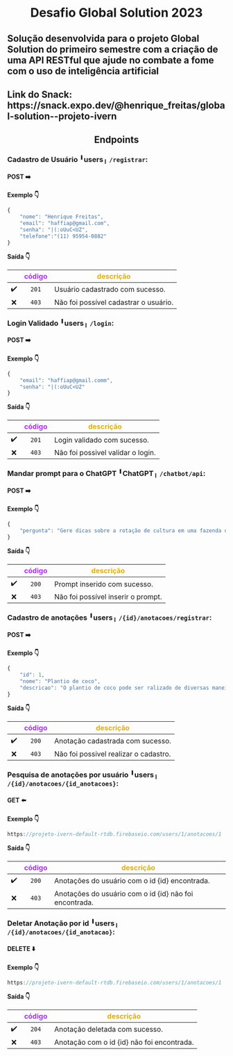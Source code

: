 <h1 align="center">Desafio Global Solution 2023</h1>
 
<h2> Solução desenvolvida para o projeto Global Solution do primeiro semestre com a criação de uma API RESTful que ajude no combate a fome com o uso de inteligência artificial</h2>

<h2> Link do Snack: https://snack.expo.dev/@henrique_freitas/global-solution--projeto-ivern </h2>
 

<h2 align="center">Endpoints</h2>

### Cadastro de Usuário ╹users╷ **`/registrar`**:

#### POST ➡️

**Exemplo 👇**
```js
{
	"nome": "Henrique Freitas",
	"email": "haffiap@gmail.com",
	"senha": "|(:oUuC<UZ",
	"telefone":"(11) 95954-0882"
}
```

**Saída 👇**

|  | <font color="#aa31f5">código</font> | <font color="#e0af0d">descrição</font> |
|:------:|:------:|-----------|
✔️ | `201` | Usuário cadastrado com sucesso.
❌ | `403` | Não foi possível cadastrar o usuário.


### Login Validado ╹users╷ **`/login`**:

#### POST ➡️

**Exemplo 👇**
```js
{
	"email": "haffiap@gmail.comm",
	"senha": "|(:oUuC<UZ"
}
```

**Saída 👇**

|  | <font color="#aa31f5">código</font> | <font color="#e0af0d">descrição</font> |
|:------:|:------:|-----------|
| ✔️ | `201` | Login validado com sucesso.
| ❌ | `403` | Não foi possivel validar o login.

### Mandar prompt para o ChatGPT ╹ChatGPT╷ **`/chatbot/api`**:

#### POST ➡️

**Exemplo 👇**
```js
{
	"pergunta": "Gere dicas sobre a rotação de cultura em uma fazenda de médio porte no interior de São Paulo com 4 hectares de terreno disponível para plantação e com média de temperatura anual de 25 graus.",
}
```

**Saída 👇**

|  | <font color="#aa31f5">código</font> | <font color="#e0af0d">descrição</font> |
|:------:|:------:|-----------|
✔️ | `200` | Prompt inserido com sucesso.
❌ | `403` | Não foi possível inserir o prompt.



### Cadastro de anotações ╹users╷ **`/{id}/anotacoes/registrar`**:

#### POST ➡️

**Exemplo 👇**
```js
{
	"id": 1,
	"nome": "Plantio de coco",
	"descricao": "O plantio de coco pode ser ralizado de diversas maneiras..." 
}
```

**Saída 👇**

|  | <font color="#aa31f5">código</font> | <font color="#e0af0d">descrição</font> |
|:------:|:------:|-----------|
| ✔️ | `200` | Anotação cadastrada com sucesso.
| ❌ | `403` | Não foi possivel realizar o cadastro.

### Pesquisa de anotações por usuário ╹users╷ **`/{id}/anotacoes/{id_anotacoes}`**:

#### GET ⬅️

**Exemplo 👇**
```js
https://projeto-ivern-default-rtdb.firebaseio.com/users/1/anotacoes/1
```

**Saída 👇**

|  | <font color="#aa31f5">código</font> | <font color="#e0af0d">descrição</font> |
|:------:|:------:|-----------|
| ✔️ | `200` | Anotações do usuário com o id {id} encontrada.
| ❌ | `403` | Anotações do usuário com o id {id} não foi encontrada.


### Deletar Anotação por id ╹users╷ **`/{id}/anotacoes/{id_anotacao}`**:

#### DELETE ⬇️

**Exemplo 👇**
```js
https://projeto-ivern-default-rtdb.firebaseio.com/users/1/anotacoes/1
```

**Saída 👇**

|  | <font color="#aa31f5">código</font> | <font color="#e0af0d">descrição</font> |
|:------:|:------:|-----------|
| ✔️ | `204` | Anotação deletada com sucesso.
| ❌ | `403` | Anotação com o id {id} não foi encontrada.